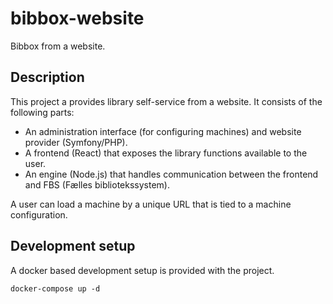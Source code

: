 # bibbox-website

Bibbox from a website.

## Description

This project a provides library self-service from a website. It consists of the
following parts:

- An administration interface (for configuring machines) and website provider (Symfony/PHP).
- A frontend (React) that exposes the library functions available to the user.
- An engine (Node.js) that handles communication between the frontend and FBS (Fælles bibliotekssystem).

A user can load a machine by a unique URL that is tied to a machine configuration.


## Development setup

A docker based development setup is provided with the project.

```
docker-compose up -d
```
